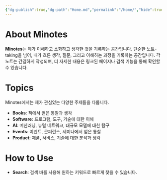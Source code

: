 ```yaml
---
{"dg-publish":true,"dg-path":"Home.md","permalink":"/home/","hide":true,"tags":["gardenEntry"]}
---
```


# About Minotes

**Minotes**는 제가 이해하고 소화하고 생각한 것을 기록하는 공간입니다. 단순한 노트-taking을 넘어, 내가 흐른 생각, 질문, 그리고 이해하는 과정을 기록하는 공간입니다. 각 노트는 간결하게 작성되며, 더 자세한 내용은 링크된 페이지나 검색 기능을 통해 확인할 수 있습니다.


# Topics

Minotes에서는 제가 관심있는 다양한 주제들을 다룹니다.

- **Books**: 책에서 얻은 통찰과 생각
- **Software**: 프로그램, 도구, 기술에 대한 이해
- **AI**: 머신러닝, 뉴럴 네트워크, 대규모 모델에 대한 탐구
- **Events**: 이벤트, 콘퍼런스, 세미나에서 얻은 통찰
- **Product**: 제품, 서비스, 기술에 대한 분석과 생각


# How to Use

- **Search**: 검색 바를 사용해 원하는 키워드로 빠르게 찾을 수 있습니다.